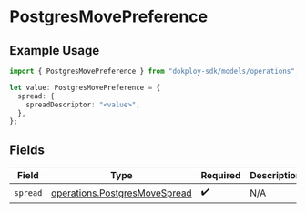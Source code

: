 # PostgresMovePreference

## Example Usage

```typescript
import { PostgresMovePreference } from "dokploy-sdk/models/operations";

let value: PostgresMovePreference = {
  spread: {
    spreadDescriptor: "<value>",
  },
};
```

## Fields

| Field                                                                          | Type                                                                           | Required                                                                       | Description                                                                    |
| ------------------------------------------------------------------------------ | ------------------------------------------------------------------------------ | ------------------------------------------------------------------------------ | ------------------------------------------------------------------------------ |
| `spread`                                                                       | [operations.PostgresMoveSpread](../../models/operations/postgresmovespread.md) | :heavy_check_mark:                                                             | N/A                                                                            |